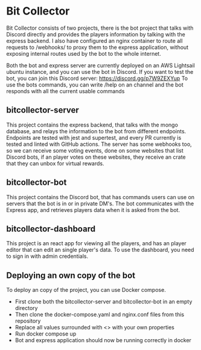 # Bit Collector

Bit Collector consists of two projects, there is the bot project that talks with Discord directly and provides the players information by
talking with the express backend. I also have configured an nginx container to route all requests to /webhooks/ to proxy them to the express application,
without exposing internal routes used by the bot to the whole internet.

Both the bot and express server are currently deployed on an AWS Lightsail ubuntu instance, and you can use the bot in Discord.
If you want to test the bot, you can join this Discord server: https://discord.gg/p7W9ZEXYup
To use the bots commands, you can write /help on an channel and the bot responds with all the current usable commands

## bitcollector-server
This project contains the express backend, that talks with the mongo database, and relays the information to the bot
from different endpoints. Endpoints are tested with jest and supertest, and every PR currently is tested and linted with GitHub actions.
The server has some webhooks too, so we can receive some voting events, done on some websites that list Discord bots, if an player
votes on these websites, they receive an crate that they can unbox for virtual rewards.

## bitcollector-bot
This project contains the Discord bot, that has commands users can use on servers that the bot is in or in private DM's.
The bot communicates with the Express app, and retrieves players data when it is asked from the bot.

## bitcollector-dashboard
This project is an react app for viewing all the players, and has an player editor that can edit an single player's data.
To use the dashboard, you need to sign in with admin credentials.

## Deploying an own copy of the bot
To deploy an copy of the project, you can use Docker compose.
- First clone both the bitcollector-server and bitcollector-bot in an empty directory
- Then clone the docker-compose.yaml and nginx.conf files from this repository
- Replace all values surrounded with <> with your own properties
- Run docker compose up
- Bot and express application should now be running correctly in docker
